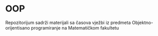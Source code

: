 # OOP
Repozitorijum sadrži materijali sa časova vježbi iz predmeta Objektno-orijentisano programiranje na Matematičkom fakultetu 
